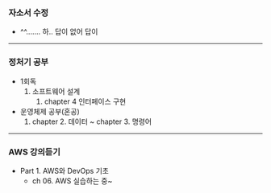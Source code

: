 ### 자소서 수정

- ^^....... 하.. 답이 없어 답이

---
### 정처기 공부

- 1회독
    1. 소프트웨어 설계
        1. chapter 4 인터페이스 구현
- 운영체제 공부(혼공)
    1. chapter 2. 데이터 ~ chapter 3. 명령어

--- 
### AWS 강의듣기
- Part 1. AWS와 DevOps 기초
    - ch 06. AWS 실습하는 중~